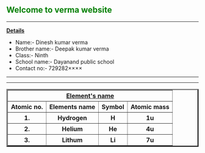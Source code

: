 <!DOCTYPE html>
<html>
<head>
</head>
<body>
<h2 style="color:green" ><strong><b>Welcome to verma website</b></strong></h2>
<Hr>
<b><strong><u>Details</u></strong></b>
<ul>
<li>Name:- Dinesh kumar verma</li>
<Li>Brother name:- Deepak kumar verma</Li>
<li>Class:- Ninth</li>
<li>School name:- Dayanand public school</li>
<li>Contact no:-  729282××××</li>
</ul>
<Hr>
<table border="3" >
<tr>
<th colspan="4" ><u><strong>Element's name</u></strong></th>
</tr>
<tr>
<th>Atomic no.</th>
<th>Elements name</th>
<th> Symbol </th>
<th>Atomic mass</th>
</tr>
<tr>
<th>1.</th>
<th>Hydrogen</th>
<th> H </th>
<th> 1u </th>
</tr>
<th>2.</th>
<th>Helium</th>
<th> He </th>
<th> 4u </th>
</tr>
<th>3.</th>
<th>Lithum</th>
<th> Li </th>
<th> 7u </th>
</tr>
<hr>
</table>
</body>
</html>
